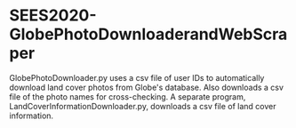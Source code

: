 # SEES2020-GlobePhotoDownloaderandWebScraper
GlobePhotoDownloader.py uses a csv file of user IDs to automatically download land cover photos from Globe's database. Also downloads a csv file of the photo names for cross-checking. A separate program, LandCoverInformationDownloader.py, downloads a csv file of land cover information.

